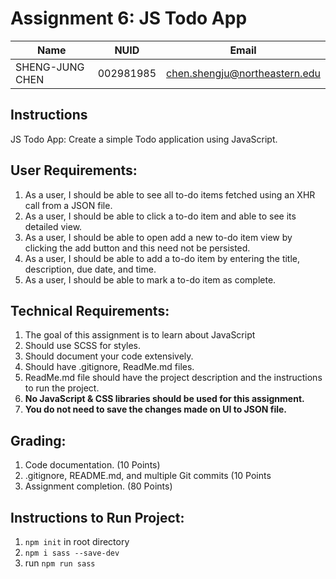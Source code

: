 # Assignment 6: JS Todo App

| Name | NUID | Email|
| ---------- | ---------- | ---------- |
| SHENG-JUNG CHEN | 002981985 | chen.shengju@northeastern.edu |

## Instructions

JS Todo App: Create a simple Todo application using JavaScript.

## User Requirements:
1. As a user, I should be able to see all to-do items fetched using an XHR call from a JSON file.
2. As a user, I should be able to click a to-do item and able to see its detailed view.
3. As a user, I should be able to open add a new to-do item view by clicking the add button and this need not be persisted.
4. As a user, I should be able to add a to-do item by entering the title, description, due date, and time.
5. As a user, I should be able to mark a to-do item as complete.

## Technical Requirements:

1. The goal of this assignment is to learn about JavaScript
2. Should use SCSS for styles.
3. Should document your code extensively.
4. Should have .gitignore, ReadMe.md files.
5. ReadMe.md file should have the project description and the instructions to run the project.
6. **No JavaScript & CSS libraries should be used for this assignment.**
7. **You do not need to save the changes made on UI to JSON file.**

## Grading:
1. Code documentation. (10 Points)
2. .gitignore, README.md, and multiple Git commits (10 Points
3. Assignment completion. (80 Points)

## Instructions to Run Project:
1. `npm init` in root directory
2. `npm i sass --save-dev`
3. run `npm run sass`